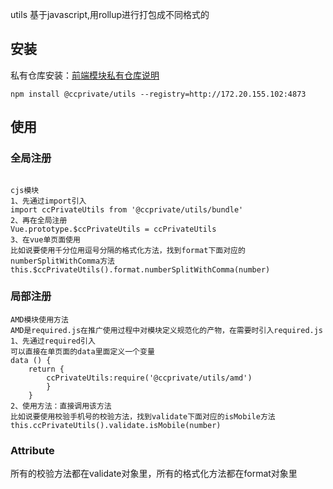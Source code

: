 utils
基于javascript,用rollup进行打包成不同格式的

## 安装

私有仓库安装：[前端模块私有仓库说明](http://wiki.skyoss.com/pages/viewpage.action?pageId=35726422)
```
npm install @ccprivate/utils --registry=http://172.20.155.102:4873
```

## 使用
### 全局注册
```

cjs模块
1、先通过import引入
import ccPrivateUtils from '@ccprivate/utils/bundle'
2、再在全局注册
Vue.prototype.$ccPrivateUtils = ccPrivateUtils
3、在vue单页面使用
比如说要使用千分位用逗号分隔的格式化方法，找到format下面对应的numberSplitWithComma方法
this.$ccPrivateUtils().format.numberSplitWithComma(number)
```
### 局部注册
```
AMD模块使用方法
AMD是required.js在推广使用过程中对模块定义规范化的产物，在需要时引入required.js
1、先通过required引入
可以直接在单页面的data里面定义一个变量
data () {
    return {
        ccPrivateUtils:require('@ccprivate/utils/amd')
        }
    }
2、使用方法：直接调用该方法
比如说要使用校验手机号的校验方法，找到validate下面对应的isMobile方法
this.ccPrivateUtils().validate.isMobile(number)
```

### Attribute
所有的校验方法都在validate对象里，所有的格式化方法都在format对象里


